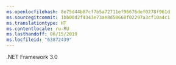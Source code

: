 ```yaml
---
ms.openlocfilehash: 8e75d44b87cf7b5a72711ef96676def0278f961d
ms.sourcegitcommit: 1bb00d2f4343e73ae8d58668f02297a3cf10a4c1
ms.translationtype: HT
ms.contentlocale: ru-RU
ms.lasthandoff: 06/15/2019
ms.locfileid: "63872439"
---
```

.NET Framework 3.0